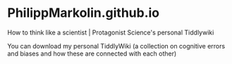 # PhilippMarkolin.github.io
How to think like a scientist | Protagonist Science's personal Tiddlywiki

You can download my personal TiddlyWiki (a collection on cognitive errors and biases and how these are connected with each other)
